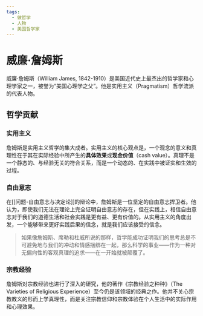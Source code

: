 ```yaml
---
tags:
  - 做哲学
  - 人物
  - 美国哲学家
---
```


# 威廉·詹姆斯

威廉·詹姆斯（William James, 1842-1910）是美国近代史上最杰出的哲学家和心理学家之一，被誉为“美国心理学之父”。他是实用主义（Pragmatism）哲学流派的代表人物。

## 哲学贡献

### 实用主义
詹姆斯是实用主义哲学的集大成者。实用主义的核心观点是，一个观念的意义和真理性在于其在实际经验中所产生的**具体效果**或**现金价值**（cash value）。真理不是一个静态的、与经验无关的符合关系，而是一个动态的、在实践中被证实和生效的过程。

### 自由意志
在[[问题-自由意志与决定论]]的辩论中，詹姆斯是一位坚定的自由意志捍卫者。他认为，即使我们无法在理论上完全证明自由意志的存在，但在实践上，相信自由意志对于我们的道德生活和社会实践是更有益、更有价值的。从实用主义的角度出发，一个能够带来更好实践后果的信念，就是我们应该接受的信念。

> 如果像詹姆斯、席勒和杜威所说的那样，哲学能成功证明我们的思考总是不可避免地与我们的冲动和情感捆绑在一起，那么科学的事业——作为一种对无偏向性的客观真理的追求——在一开始就被颠覆了。

### 宗教经验
詹姆斯对宗教经验也进行了深入的研究，他的著作《宗教经验之种种》（The Varieties of Religious Experience）至今仍是该领域的经典之作。他并不关心宗教教义的形而上学真理性，而是关注宗教信仰和宗教体验在个人生活中的实际作用和心理效果。

